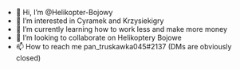 - 👋 Hi, I’m @Helikopter-Bojowy
- 👀 I’m interested in Cyramek and Krzysiekigry
- 🌱 I’m currently learning how to work less and make more money
- 💞️ I’m looking to collaborate on Helikoptery Bojowe
- 📫 How to reach me pan_truskawka045#2137 (DMs are obviously closed)

<!---
Helikopter-Bojowy/Helikopter-Bojowy is a ✨ special ✨ repository because its `README.md` (this file) appears on your GitHub profile.
You can click the Preview link to take a look at your changes.
--->
